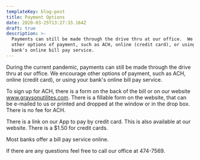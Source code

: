 ```yaml
---
templateKey: blog-post
title: Payment Options
date: 2020-03-25T13:27:33.164Z
draft: true
description: >-
  Payments can still be made through the drive thru at our office.  We encourage
  other options of payment, such as ACH, online (credit card), or using your
  bank's online bill pay service.
---
```

During the current pandemic, payments can still be made through the drive thru at our office.  We encourage other options of payment, such as ACH, online (credit card), or using your bank's online bill pay service.

To sign up for ACH, there is a form on the back of the bill or on our website www.graysonutilites.com. There is a fillable form on the website, that can be e-mailed to us or printed and dropped at the window or in the drop box.  There is no fee for ACH.

There is a link on our App to pay by credit card.  This is also available at our website. There is a $1.50 for credit cards.

Most banks offer a bill pay service online.  

If there are any questions feel free to call our office at 474-7569.
